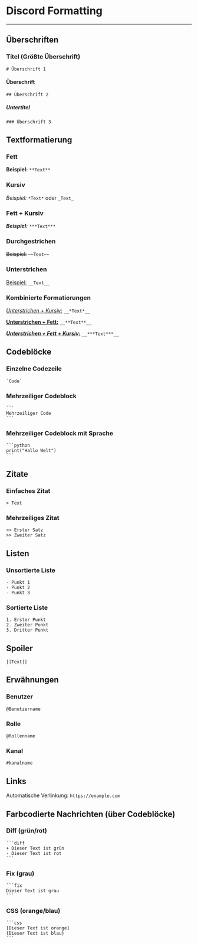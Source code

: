 # Discord Formatting

---

<h2>Überschriften</h2>
   <h3>Titel (Größte Überschrift)</h3>
    <p><code># Überschrift 1</code></p>

  <h4>Überschrift</h4>
    <p><code>## Überschrift 2</code></p>

   <h5>Untertitel</h5>
    <p><code>### Überschrift 3</code></p>

<h2>Textformatierung</h2>
  <h3>Fett</h3>
    <p><b>Beispiel:</b> <code>**Text**</code></p>

  <h3>Kursiv</h3>
    <p><i>Beispiel:</i> <code>*Text*</code> oder <code>_Text_</code></p>

  <h3>Fett + Kursiv</h3>
    <p><b><i>Beispiel:</i></b> <code>***Text***</code></p>

  <h3>Durchgestrichen</h3>
    <p><s>Beispiel:</s> <code>~~Text~~</code></p>

  <h3>Unterstrichen</h3>
    <p><u>Beispiel:</u> <code>__Text__</code></p>

   <h3>Kombinierte Formatierungen</h3>
    <p><u><i>Unterstrichen + Kursiv:</i></u> <code>__*Text*__</code></p>
    <p><u><b>Unterstrichen + Fett:</b></u> <code>__**Text**__</code></p>
    <p><u><b><i>Unterstrichen + Fett + Kursiv:</i></b></u> <code>__***Text***__</code></p>

 <h2>Codeblöcke</h2>
   <h3>Einzelne Codezeile</h3>
     <p><code>`Code`</code></p>

   <h3>Mehrzeiliger Codeblock</h3>
    <pre><code>```
Mehrzeiliger Code
```</code></pre>

  <h3>Mehrzeiliger Codeblock mit Sprache</h3>
    <pre><code>```python
print("Hallo Welt")
```</code></pre>

 <h2>Zitate</h2>
   <h3>Einfaches Zitat</h3>
    <p><code>> Text</code></p>

   <h3>Mehrzeiliges Zitat</h3>
    <pre><code>>> Erster Satz
>> Zweiter Satz</code></pre>

<h2>Listen</h2>
   <h3>Unsortierte Liste</h3>
    <pre><code>- Punkt 1
- Punkt 2
- Punkt 3</code></pre>

  <h3>Sortierte Liste</h3>
    <pre><code>1. Erster Punkt
2. Zweiter Punkt
3. Dritter Punkt</code></pre>

 <h2>Spoiler</h2>
    <p><code>||Text||</code></p>

<h2>Erwähnungen</h2>
  <h3>Benutzer</h3>
    <p><code>@Benutzername</code></p>

   <h3>Rolle</h3>
    <p><code>@Rollenname</code></p>

  <h3>Kanal</h3>
    <p><code>#kanalname</code></p>

<h2>Links</h2>
    <p>Automatische Verlinkung: <code>https://example.com</code></p>

<h2>Farbcodierte Nachrichten (über Codeblöcke)</h2>
  <h3>Diff (grün/rot)</h3>
    <pre><code>```diff
+ Dieser Text ist grün
- Dieser Text ist rot
```</code></pre>

  <h3>Fix (grau)</h3>
    <pre><code>```fix
Dieser Text ist grau
```</code></pre>

   <h3>CSS (orange/blau)</h3>
    <pre><code>```css
[Dieser Text ist orange]
{Dieser Text ist blau}
```</code></pre>

</body>
</html>
